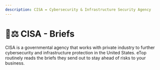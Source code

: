```yaml
---
description: CISA = Cybersecurity & Infrastructure Security Agency
---
```


# 👨⚖ CISA - Briefs

CISA is a governmental agency that works with private industry to further cybersecurity and infrastructure protection in the United States. eTop routinely reads the briefs they send out to stay ahead of risks to your business.&#x20;
